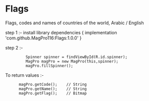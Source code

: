 # Flags
Flags, codes and names of countries of the world, Arabic / English

step 1 :-
         install library
         dependencies {
	               implementation 'com.github.MagPro116:Flags:1.0.0'
	         }
           
step 2 :-

             Spinner spinner = findViewById(R.id.spinner);
             MagPro magPro = new MagPro(this,spinner);
             magPro.fillSpinner();
             
       

To return values :-

          magPro.getCode();    // String
          magPro.getName();    // String
          magPro.getFlag();    // Bitmap   
